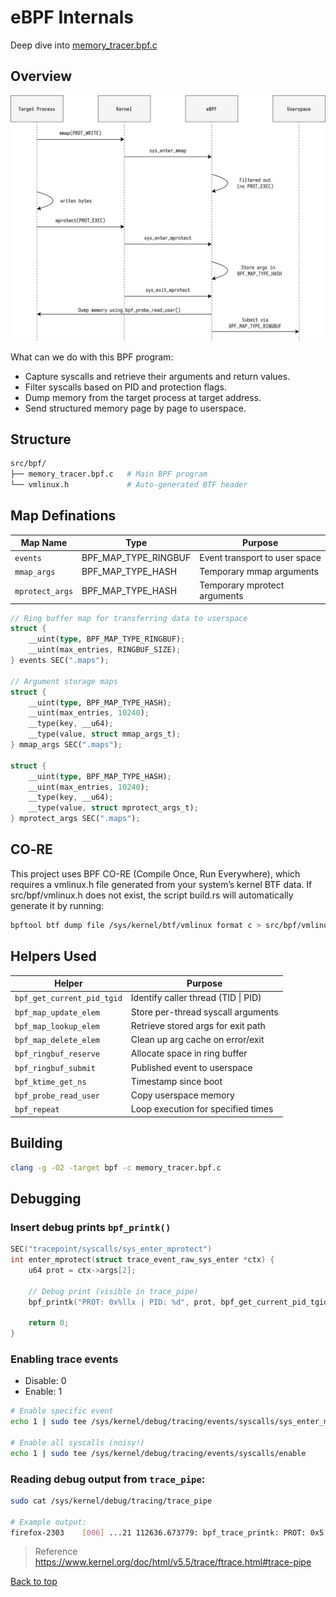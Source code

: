 # eBPF Internals

Deep dive into [memory_tracer.bpf.c](../src/bpf/memory_tracer.bpf.c)

## Overview

![bpf](./images/bpf.svg)

What can we do with this BPF program:

- Capture syscalls and retrieve their arguments and return values.
- Filter syscalls based on PID and protection flags.
- Dump memory from the target process at target address.
- Send structured memory page by page to userspace.

## Structure

```bash
src/bpf/
├── memory_tracer.bpf.c   # Main BPF program
└── vmlinux.h             # Auto‑generated BTF header
```

## Map Definations

| Map Name        | Type                 | Purpose                       |
| --------------- | -------------------- | ----------------------------- |
| `events`        | BPF_MAP_TYPE_RINGBUF | Event transport to user space |
| `mmap_args`     | BPF_MAP_TYPE_HASH    | Temporary mmap arguments      |
| `mprotect_args` | BPF_MAP_TYPE_HASH    | Temporary mprotect arguments  |

```rust
// Ring buffer map for transferring data to userspace
struct {
    __uint(type, BPF_MAP_TYPE_RINGBUF);
    __uint(max_entries, RINGBUF_SIZE);
} events SEC(".maps");

// Argument storage maps
struct {
    __uint(type, BPF_MAP_TYPE_HASH);
    __uint(max_entries, 10240);
    __type(key, __u64);
    __type(value, struct mmap_args_t);
} mmap_args SEC(".maps");

struct {
    __uint(type, BPF_MAP_TYPE_HASH);
    __uint(max_entries, 10240);
    __type(key, __u64);
    __type(value, struct mprotect_args_t);
} mprotect_args SEC(".maps");
```

## CO‑RE

This project uses BPF CO-RE (Compile Once, Run Everywhere), which requires a vmlinux.h file generated from your system’s kernel BTF data. If src/bpf/vmlinux.h does not exist, the script build.rs will automatically generate it by running:

```bash
bpftool btf dump file /sys/kernel/btf/vmlinux format c > src/bpf/vmlinux.h
```

## Helpers Used

| Helper                     | Purpose                             |
| -------------------------- | ----------------------------------- |
| `bpf_get_current_pid_tgid` | Identify caller thread (TID \| PID) |
| `bpf_map_update_elem`      | Store per-thread syscall arguments  |
| `bpf_map_lookup_elem`      | Retrieve stored args for exit path  |
| `bpf_map_delete_elem`      | Clean up arg cache on error/exit    |
| `bpf_ringbuf_reserve`      | Allocate space in ring buffer       |
| `bpf_ringbuf_submit`       | Published event to userspace        |
| `bpf_ktime_get_ns`         | Timestamp since boot                |
| `bpf_probe_read_user`      | Copy userspace memory               |
| `bpf_repeat`               | Loop execution for specified times  |

## Building

```bash
clang -g -O2 -target bpf -c memory_tracer.bpf.c
```

## Debugging

### Insert debug prints `bpf_printk()`

```c
SEC("tracepoint/syscalls/sys_enter_mprotect")
int enter_mprotect(struct trace_event_raw_sys_enter *ctx) {
    u64 prot = ctx->args[2];

    // Debug print (visible in trace_pipe)
    bpf_printk("PROT: 0x%llx | PID: %d", prot, bpf_get_current_pid_tgid() >> 32);

    return 0;
}
```

### Enabling trace events

- Disable: 0
- Enable: 1

```bash
# Enable specific event
echo 1 | sudo tee /sys/kernel/debug/tracing/events/syscalls/sys_enter_mprotect/enable

# Enable all syscalls (noisy!)
echo 1 | sudo tee /sys/kernel/debug/tracing/events/syscalls/enable
```

### Reading debug output from `trace_pipe`:

```bash
sudo cat /sys/kernel/debug/tracing/trace_pipe

# Example output:
firefox-2303    [006] ...21 112636.673779: bpf_trace_printk: PROT: 0x5 | PID: 2303
```

> Reference
> https://www.kernel.org/doc/html/v5.5/trace/ftrace.html#trace-pipe

<a href="#top">Back to top</a>
